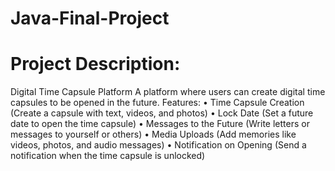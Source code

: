 # Java-Final-Project

# Project Description:

Digital Time Capsule Platform
A platform where users can create digital time capsules to be opened in the future.
Features:
•    Time Capsule Creation (Create a capsule with text, videos, and photos)
•    Lock Date (Set a future date to open the time capsule)
•    Messages to the Future (Write letters or messages to yourself or others)
•    Media Uploads (Add memories like videos, photos, and audio messages)
•    Notification on Opening (Send a notification when the time capsule is unlocked)
